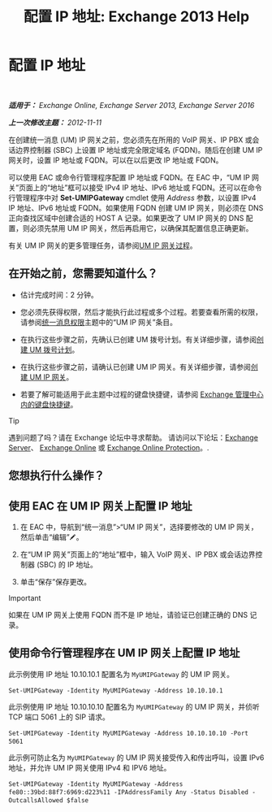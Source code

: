 ﻿---
title: '配置 IP 地址: Exchange 2013 Help'
TOCTitle: 配置 IP 地址
ms:assetid: 100541c1-2297-4c46-9602-b304736541a8
ms:mtpsurl: https://technet.microsoft.com/zh-cn/library/Bb266940(v=EXCHG.150)
ms:contentKeyID: 50489930
ms.date: 01/11/2018
mtps_version: v=EXCHG.150
ms.translationtype: HT
---

# 配置 IP 地址

 

_**适用于：** Exchange Online, Exchange Server 2013, Exchange Server 2016_

_**上一次修改主题：** 2012-11-11_

在创建统一消息 (UM) IP 网关之前，您必须先在所用的 VoIP 网关、IP PBX 或会话边界控制器 (SBC) 上设置 IP 地址或完全限定域名 (FQDN)。随后在创建 UM IP 网关时，设置 IP 地址或 FQDN。可以在以后更改 IP 地址或 FQDN。

可以使用 EAC 或命令行管理程序配置 IP 地址或 FQDN。在 EAC 中，“UM IP 网关”页面上的“地址”框可以接受 IPv4 IP 地址、IPv6 地址或 FQDN。还可以在命令行管理程序中对 **Set-UMIPGateway** cmdlet 使用 *Address* 参数，以设置 IPv4 IP 地址、IPv6 地址或 FQDN。如果使用 FQDN 创建 UM IP 网关，则必须在 DNS 正向查找区域中创建合适的 HOST A 记录。如果更改了 UM IP 网关的 DNS 配置，则必须先禁用 UM IP 网关，然后再启用它，以确保其配置信息正确更新。

有关 UM IP 网关的更多管理任务，请参阅[UM IP 网关过程](um-ip-gateway-procedures-exchange-2013-help.md)。

## 在开始之前，您需要知道什么？

  - 估计完成时间：2 分钟。

  - 您必须先获得权限，然后才能执行此过程或多个过程。若要查看所需的权限，请参阅[统一消息权限](unified-messaging-permissions-exchange-2013-help.md)主题中的“UM IP 网关”条目。

  - 在执行这些步骤之前，先确认已创建 UM 拨号计划。有关详细步骤，请参阅[创建 UM 拨号计划](create-a-um-dial-plan-exchange-2013-help.md)。

  - 在执行这些步骤之前，请确认已创建 UM IP 网关。有关详细步骤，请参阅[创建 UM IP 网关](create-a-um-ip-gateway-exchange-2013-help.md)。

  - 若要了解可能适用于此主题中过程的键盘快捷键，请参阅 [Exchange 管理中心内的键盘快捷键](keyboard-shortcuts-in-the-exchange-admin-center-exchange-online-protection-help.md)。

> [!TIP]  
> 遇到问题了吗？请在 Exchange 论坛中寻求帮助。 请访问以下论坛：<a href="https://go.microsoft.com/fwlink/p/?linkid=60612">Exchange Server</a>、 <a href="https://go.microsoft.com/fwlink/p/?linkid=267542">Exchange Online</a> 或 <a href="https://go.microsoft.com/fwlink/p/?linkid=285351">Exchange Online Protection</a>。.


## 您想执行什么操作？

## 使用 EAC 在 UM IP 网关上配置 IP 地址

1.  在 EAC 中，导航到“统一消息”\>“UM IP 网关”，选择要修改的 UM IP 网关，然后单击“编辑”![编辑图标](images/Bb124582.6f53ccb2-1f13-4c02-bea0-30690e6ea71d(EXCHG.150).gif "编辑图标")。

2.  在“UM IP 网关”页面上的“地址”框中，输入 VoIP 网关、IP PBX 或会话边界控制器 (SBC) 的 IP 地址。

3.  单击“保存”保存更改。

> [!IMPORTANT]  
> 如果在 UM IP 网关上使用 FQDN 而不是 IP 地址，请验证已创建正确的 DNS 记录。


## 使用命令行管理程序在 UM IP 网关上配置 IP 地址

此示例使用 IP 地址 10.10.10.1 配置名为 `MyUMIPGateway` 的 UM IP 网关。

    Set-UMIPGateway -Identity MyUMIPGateway -Address 10.10.10.1

此示例使用 IP 地址 10.10.10.10 配置名为 `MyUMIPGateway` 的 UM IP 网关，并侦听 TCP 端口 5061 上的 SIP 请求。

    Set-UMIPGateway -Identity MyUMIPGateway -Address 10.10.10.10 -Port 5061

此示例可防止名为 `MyUMIPGateway` 的 UM IP 网关接受传入和传出呼叫，设置 IPv6 地址，并允许 UM IP 网关使用 IPv4 和 IPV6 地址。

    Set-UMIPGateway -Identity MyUMIPGateway -Address fe80::39bd:88f7:6969:d223%11 -IPAddressFamily Any -Status Disabled -OutcallsAllowed $false

